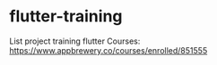 # flutter-training
List project training flutter
Courses: https://www.appbrewery.co/courses/enrolled/851555
